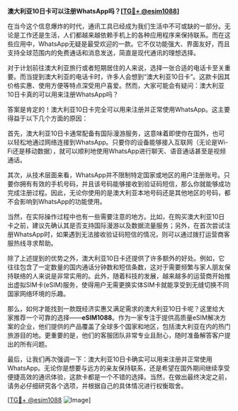 **澳大利亚10日卡可以注册WhatsApp吗？[[TG💪+ @esim1088](https://t.me/s/esim1088)]**

在当今这个信息爆炸的时代，通讯工具已经成为我们生活中不可或缺的一部分。无论是工作还是生活，人们都越来越依赖手机上的各种应用程序来保持联系。而在这些应用中，WhatsApp无疑是最受欢迎的一款。它不仅功能强大、界面友好，而且支持全球范围内的免费通话和消息发送，简直是现代通讯的理想选择。

对于计划前往澳大利亚旅行或者短期居住的人来说，选择一张合适的电话卡至关重要。而当提到澳大利亚的电话卡时，许多人会想到“澳大利亚10日卡”。这款卡因其价格实惠、使用方便等特点深受用户喜爱。然而，大家可能会有疑问：澳大利亚10日卡真的可以用来注册WhatsApp吗？

答案是肯定的！澳大利亚10日卡完全可以用来注册并正常使用WhatsApp。这主要得益于以下几个方面的原因：

首先，澳大利亚10日卡通常配备有国际漫游服务，这意味着即使你在国外，也可以轻松地通过网络连接到WhatsApp。只要你的设备能够接入互联网（无论是Wi-Fi还是移动数据），就可以顺利地使用WhatsApp进行聊天、语音通话甚至是视频通话。

其次，从技术层面来看，WhatsApp并不限制特定国家或地区的用户注册账号。只要你拥有有效的手机号码，并且该号码能够接收到验证码短信，那么你就能够成功完成注册过程。因此，无论你使用的是澳大利亚本地号码还是其他地区的号码，都不会影响到WhatsApp的功能使用。

当然，在实际操作过程中也有一些需要注意的地方。比如，在购买澳大利亚10日卡之前，建议先确认其是否支持国际漫游以及数据流量服务；另外，在首次尝试注册WhatsApp时，如果遇到无法接收验证码短信的情况，则可以通过拨打运营商客服热线寻求帮助。

除了上述提到的优势之外，澳大利亚10日卡还提供了许多额外的好处。例如，它往往包含了一定数量的国内通话分钟数和短信条数，这对于需要频繁与家人朋友保持联络的人来说是非常实用的。此外，随着科技的发展，越来越多的运营商开始推出虚拟SIM卡(eSIM)服务，使得用户无需更换实体SIM卡就能享受到无缝切换不同国家网络环境的乐趣。

那么，如何才能找到一款既经济实惠又满足需求的澳大利亚10日卡呢？这里给大家推荐一个可靠的选择——**eSIM1088**。作为一家专注于提供高质量eSIM解决方案的企业，他们提供的产品覆盖了全球多个国家和地区，包括澳大利亚在内的热门旅游目的地。更重要的是，他们的客服团队非常专业且耐心，随时准备解答客户提出的所有问题。

最后，让我们再次强调一下：澳大利亚10日卡确实可以用来注册并正常使用WhatsApp。无论你是想要与远方的亲友保持联系，还是希望在国外期间继续享受便捷高效的通讯体验，这款卡都是一个不错的选择。当然，在做出最终决定之前，请务必仔细研究各个选项，并根据自己的具体情况进行权衡取舍。

[[TG💪+ @esim1088](https://t.me/s/esim1088) ![Image](https://i.postimg.cc/4NQfJmqS/Snipaste-2025-05-13-00-14-12.png)]